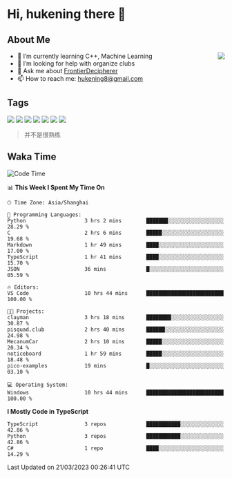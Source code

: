 # Hi, hukening there 👋

## About Me

<a href="#">
  <img align="right" src="https://github-readme-stats-git-masterrstaa-rickstaa.vercel.app/api?username=Tokyo469&count_private=true&show_icons=true&bg_color=15,f2f7fd,E0EAFC" />
</a>

- 🌱 I’m currently learning C++, Machine Learning
- 🤔 I’m looking for help with organize clubs
- 💬 Ask me about [FrontierDecipherer](https://github.com/FrontierDecipherer)
- 📫 How to reach me: hukening8@gmail.com

## Tags

![](https://img.shields.io/badge/-Python-3e74a2?style=flat-square&logo=Python&logoColor=fff)
![](https://img.shields.io/badge/-C++-00579c?style=flat-square&logo=cplusplus&logoColor=fff)
![](https://img.shields.io/badge/-Node.js-339933?style=flat-square&logo=Node.js&logoColor=fff)
![](https://img.shields.io/badge/-React-2d98ce?style=flat-square&logo=React&logoColor=fff)
![](https://img.shields.io/badge/-Linux-000000?style=flat-square&logo=Linux&logoColor=fff)
![](https://img.shields.io/badge/-MySQL-4479A1?style=flat-square&logo=MySQL&logoColor=fff)
![](https://img.shields.io/badge/-MongoDB-47A248?style=flat-square&logo=MongoDB&logoColor=fff)

> 并不是很熟练

## Waka Time

<!--START_SECTION:waka-->
![Code Time](http://img.shields.io/badge/Code%20Time-193%20hrs%2019%20mins-blue)

📊 **This Week I Spent My Time On** 

```text
🕑︎ Time Zone: Asia/Shanghai

💬 Programming Languages: 
Python                   3 hrs 2 mins        ███████░░░░░░░░░░░░░░░░░░   28.29 % 
C                        2 hrs 6 mins        █████░░░░░░░░░░░░░░░░░░░░   19.68 % 
Markdown                 1 hr 49 mins        ████░░░░░░░░░░░░░░░░░░░░░   17.00 % 
TypeScript               1 hr 41 mins        ████░░░░░░░░░░░░░░░░░░░░░   15.70 % 
JSON                     36 mins             █░░░░░░░░░░░░░░░░░░░░░░░░   05.59 % 

🔥 Editors: 
VS Code                  10 hrs 44 mins      █████████████████████████   100.00 % 

🐱‍💻 Projects: 
clayman                  3 hrs 18 mins       ████████░░░░░░░░░░░░░░░░░   30.87 % 
pisquad.club             2 hrs 40 mins       ██████░░░░░░░░░░░░░░░░░░░   24.98 % 
MecanumCar               2 hrs 10 mins       █████░░░░░░░░░░░░░░░░░░░░   20.34 % 
noticeboard              1 hr 59 mins        █████░░░░░░░░░░░░░░░░░░░░   18.48 % 
pico-examples            19 mins             █░░░░░░░░░░░░░░░░░░░░░░░░   03.10 % 

💻 Operating System: 
Windows                  10 hrs 44 mins      █████████████████████████   100.00 % 
```

**I Mostly Code in TypeScript** 

```text
TypeScript               3 repos             ███████████░░░░░░░░░░░░░░   42.86 % 
Python                   3 repos             ███████████░░░░░░░░░░░░░░   42.86 % 
C#                       1 repo              ████░░░░░░░░░░░░░░░░░░░░░   14.29 % 
```




 Last Updated on 21/03/2023 00:26:41 UTC
<!--END_SECTION:waka-->

